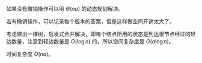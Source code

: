 如果没有撤销操作可以用 $\Theta(na)$ 的动态规划解决。

若有撤销操作，可以记录每个版本的答案，但是这样做空间开销太大了。

考虑建出一棵树，启发式合并解决，即每个结点所用的状态是到达根节点经过的轻边数量，注意到轻边数量是 $O(\log n)$ 的，所以空间复杂度是 $O(a\log n)$。

时间复杂度 $O(na)$。
